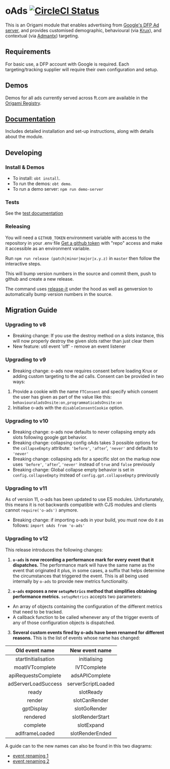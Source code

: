 # oAds [![CircleCI Status](https://circleci.com/gh/Financial-Times/o-ads.svg?style=shield&circle-token=36a37c6ca27a08408c2575c7834f5f6f5c5c9d21)](https://circleci.com/gh/Financial-Times/o-ads/tree/master)

This is an Origami module that enables advertising from [Google's DFP Ad server](http://www.google.com/dfp), and provides customised demographic, behavioural (via [Krux](http://www.krux.com/)), and contextual (via [Admantx](http://admantx.com/)) targeting.

## Requirements
For basic use, a DFP account with Google is required.
Each targeting/tracking supplier will require their own configuration and setup.

## Demos
Demos for all ads currently served across ft.com are available in the [Origami Registry](http://registry.origami.ft.com/components/o-ads).

## [Documentation](https://financial-times.github.io/o-ads)
Includes detailed installation and set-up instructions, along with details about the module.

## Developing

### Install & Demos

- To install: `obt install`.
- To run the demos: `obt demo`.
- To run a demo server: `npm run demo-server`

### Tests

See the [test documentation](https://github.com/Financial-Times/o-ads/blob/master/test/README.md)

### Releasing

You will need a `GITHUB_TOKEN` environment variable with access to the repository in your .env file
[Get a github token](https://github.com/settings/tokens) with "repo" access and make it accessible as an environment variable.

Run `npm run release (patch|minor|major|x.y.z)` in `master` then follow the interactive steps.

This will bump version numbers in the source and commit them, push to github and create a new release.

The command uses [release-it](https://github.com/webpro/release-it) under the hood as well as genversion to automatically bump version numbers in the source.

## Migration Guide

### Upgrading to v8
- Breaking change: If you use the destroy method on a slots instance, this will now properly destroy the given slots rather than just clear them
- New feature: util event 'off' - remove an event listener

### Upgrading to v9
- Breaking change: o-ads now requires consent before loading Krux or adding custom targeting to the ad calls. Consent can be provided in two ways:

1. Provide a cookie with the name `FTConsent` and specify which consent the user has given as part of the value like this: `behaviouraladsOnsite:on,programmaticadsOnsite:on`
2. Initialise o-ads with the `disableConsentCookie` option.

### Upgrading to v10

- Breaking change: o-ads now defaults to never collapsing empty ads slots following google gpt behavior.
- Breaking change: collapsing config oAds takes 3 possible options for the `collapseEmpty` attribute: `'before'`, `'after`', `'never'` and defaults to `'never'`
- Breaking change: collapsing ads for a specific slot on the markup now uses  `'before'`, `'after`', `'never'` instead of `true` and `false` previously
- Breaking change: Global collapse empty behavior is set in `config.collapseEmpty` instead of `config.gpt.collapseEmpty` previously

### Upgrading to v11

As of version 11, o-ads has been updated to use ES modules. Unfortunately, this means it is not backwards compatible with CJS modules and clients cannot `require('o-ads')` anymore.
- Breaking change: if importing o-ads in your build, you must now do it as follows: `import oAds from 'o-ads'`

### Upgrading to v12

This release introduces the following changes:

  1. **`o-ads` is now recording a performance mark for every event that it dispatches.** The performance mark will have the same name as the event that originated it plus, in some cases, a suffix that helps determine the circumstances that triggered the event. This is all being used internally by `o-ads` to provide new metrics functionality.  

2. **`o-ads` exposes a new `setupMetrics` method that simplifies obtaining performance metrics.** `setupMetrics` accepts two parameters:
 - An array of objects containing the configuration of the different metrics that need to be tracked.
 - A callback function to be called whenever any of the trigger events of any of those configuration objects is dispatched.


3. **Several custom events fired by o-ads have been renamed for different reasons.** This is the list of events whose name has changed:

Old event name | New event name
:--:|:--:
startInitialisation | initialising
moatIVTcomplete | IVTComplete
apiRequestsComplete |  adsAPIComplete
adServerLoadSuccess |  serverScriptLoaded
ready | slotReady
render |slotCanRender 
gptDisplay |slotGoRender
rendered | slotRenderStart
complete | slotExpand
adIframeLoaded | slotRenderEnded

A guide can to the new names can also be found in this two diagrams:

- [event renaming 1](https://github.com/Financial-Times/o-ads/blob/master/docs/assets/v12_event_renaming_1.png)
- [event renaming 2](https://github.com/Financial-Times/o-ads/blob/master/docs/assets/v12_event_renaming_2.png)
